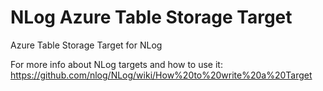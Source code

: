 NLog Azure Table Storage Target 
===============================

Azure Table Storage Target for NLog

For more info about NLog targets and how to use it:
https://github.com/nlog/NLog/wiki/How%20to%20write%20a%20Target
